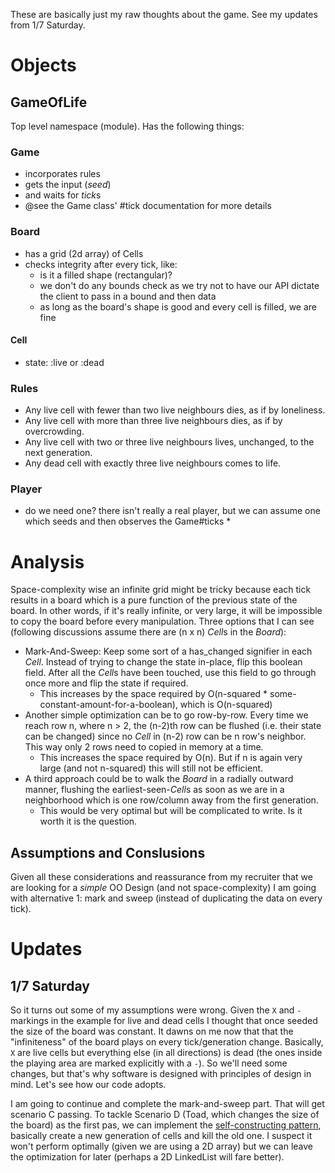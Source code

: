 These are basically just my raw thoughts about the game. See my updates from 1/7 Saturday.

# Objects

## GameOfLife
Top level namespace (module). Has the following things:

### Game
* incorporates rules
* gets the input (*seed*)
* and waits for *tick*s
* @see the Game class' #tick documentation for more details

### Board
* has a grid (2d array) of Cells
* checks integrity after every tick, like:
  - is it a filled shape (rectangular)?
  - we don't do any bounds check as we try not to have our API dictate the client to pass in a bound and then data
  - as long as the board's shape is good and every cell is filled, we are fine

#### Cell
* state: :live or :dead

### Rules
* Any live cell with fewer than two live neighbours dies, as if by loneliness.
* Any live cell with more than three live neighbours dies, as if by overcrowding.
* Any live cell with two or three live neighbours lives, unchanged, to the next generation.
* Any dead cell with exactly three live neighbours comes to life.

### Player
* do we need one? there isn't really a real player, but we can assume one which seeds and then observes the Game#ticks *

# Analysis
Space-complexity wise an infinite grid might be tricky because each tick results in a board which is a pure function of the previous state of the board. In other words, if it's really infinite, or very large, it will be impossible to copy the board before every manipulation. Three options that I can see (following discussions assume there are (n x n) *Cell*s in the *Board*):

* Mark-And-Sweep: Keep some sort of a has\_changed signifier in each *Cell*. Instead of trying to change the state in-place, flip this boolean field. After all the *Cell*s have been touched, use this field to go through once more and flip the state if required.
  - This increases by the space required by O(n-squared * some-constant-amount-for-a-boolean), which is O(n-squared)
* Another simple optimization can be to go row-by-row. Every time we reach row n, where n > 2, the (n-2)th row can be flushed (i.e. their state can be changed) since no *Cell* in (n-2) row can be n row's neighbor. This way only 2 rows need to copied in memory at a time.
  - This increases the space required by O(n). But if n is again very large (and not n-squared) this will still not be efficient.
* A third approach could be to walk the *Board* in a radially outward manner, flushing the earliest-seen-*Cell*s as soon as we are in a neighborhood which is one row/column away from the first generation.
  - This would be very optimal but will be complicated to write. Is it worth it is the question.

## Assumptions and Conslusions
Given all these considerations and reassurance from my recruiter that we are looking for a *simple* OO Design (and not space-complexity) I am going with alternative 1: mark and sweep (instead of duplicating the data on every tick).

# Updates
## 1/7 Saturday
So it turns out some of my assumptions were wrong. Given the `X` and `-` markings in the example for live and dead cells I thought that once seeded the size of the board was constant. It dawns on me now that that the "infiniteness" of the board plays on every tick/generation change. Basically, `X` are live cells but everything else (in all directions) is dead (the ones inside the playing area are marked explicitly with a `-`). So we'll need some changes, but that's why software is designed with principles of design in mind. Let's see how our code adopts.

I am going to continue and complete the mark-and-sweep part. That will get scenario C passing. To tackle Scenario D (Toad, which changes the size of the board) as the first pas, we can implement the  [self-constructing pattern][1], basically create a new generation of cells and kill the old one. I suspect it won't perform optimally (given we are using a 2D array) but we can leave the optimization for later (perhaps a 2D LinkedList will fare better).

[1]: http://en.wikipedia.org/wiki/Conway's_Game_of_Life#Self-replication
